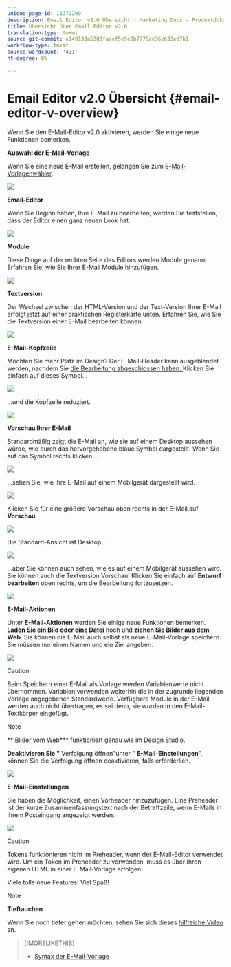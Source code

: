 ```yaml
---
unique-page-id: 11372299
description: Email Editor v2.0 Übersicht - Marketing Docs - Produktdokumentation
title: Übersicht über Email Editor v2.0
translation-type: tm+mt
source-git-commit: e149133a5383faaef5e9c9b7775ae36e633ed7b1
workflow-type: tm+mt
source-wordcount: '431'
ht-degree: 0%

---
```



# Email Editor v2.0 Übersicht {#email-editor-v-overview}

Wenn Sie den E-Mail-Editor v2.0 aktivieren, werden Sie einige neue Funktionen bemerken.

**Auswahl der E-Mail-Vorlage**

Wenn Sie eine neue E-Mail erstellen, gelangen Sie zum [E-Mail-Vorlagenwähler](email-template-picker-overview.md).

![](assets/starter-templates-1.png)

**Email-Editor**

Wenn Sie Beginn haben, Ihre E-Mail zu bearbeiten, werden Sie feststellen, dass der Editor einen ganz neuen Look hat.

![](assets/two-4.png)

**Module**

Diese Dinge auf der rechten Seite des Editors werden Module genannt. Erfahren Sie, wie Sie Ihrer E-Mail Module [hinzufügen.](add-modules-to-your-email.md)

![](assets/three-4.png)

**Textversion**

Der Wechsel zwischen der HTML-Version und der Text-Version Ihrer E-Mail erfolgt jetzt auf einer praktischen Registerkarte unten. Erfahren Sie, wie Sie die Textversion einer E-Mail bearbeiten können.[](../../../../product-docs/email-marketing/general/creating-an-email/edit-the-text-version-of-an-email.md)

![](assets/four-3.png)

**E-Mail-Kopfzeile**

Möchten Sie mehr Platz im Design? Der E-Mail-Header kann ausgeblendet werden, nachdem Sie [die Bearbeitung abgeschlossen haben. ](../../../../product-docs/email-marketing/general/creating-an-email/edit-your-email-header.md) Klicken Sie einfach auf dieses Symbol...

![](assets/five-4.png)

...und die Kopfzeile reduziert.

![](assets/six-3.png)

**Vorschau Ihrer E-Mail**

Standardmäßig zeigt die E-Mail an, wie sie auf einem Desktop aussehen würde, wie durch das hervorgehobene blaue Symbol dargestellt. Wenn Sie auf das Symbol rechts klicken...

![](assets/seven-3.png)

...sehen Sie, wie Ihre E-Mail auf einem Mobilgerät dargestellt wird.

![](assets/eight-3.png)

Klicken Sie für eine größere Vorschau oben rechts in der E-Mail auf **Vorschau**.

![](assets/preview1.png)

Die Standard-Ansicht ist Desktop...

![](assets/preview2.png)

...aber Sie können auch sehen, wie es auf einem Mobilgerät aussehen wird. Sie können auch die Textversion Vorschau! Klicken Sie einfach auf **Entwurf bearbeiten** oben rechts, um die Bearbeitung fortzusetzen.

[![](assets/preview3.png)](../../../../product-docs/demand-generation/images-and-files/grab-the-images-from-a-web-page.md)

**E-Mail-Aktionen**

Unter **E-Mail-Aktionen** werden Sie einige neue Funktionen bemerken. **Laden Sie ein Bild oder eine Datei** hoch und  **ziehen Sie Bilder aus dem Web**. Sie können die E-Mail auch selbst als neue E-Mail-Vorlage speichern. Sie müssen nur einen Namen und ein Ziel angeben.

![](assets/nine-3.png)

>[!CAUTION]
>
>Beim Speichern einer E-Mail als Vorlage werden Variablenwerte nicht übernommen. Variablen verwenden weiterhin die in der zugrunde liegenden Vorlage angegebenen Standardwerte. Verfügbare Module in der E-Mail werden auch nicht übertragen, es sei denn, sie wurden in den E-Mail-Textkörper eingefügt.

>[!NOTE]
>
>** [Bilder vom Web](../../../../product-docs/demand-generation/images-and-files/grab-the-images-from-a-web-page.md)*** funktioniert genau wie im Design Studio.

**Deaktivieren Sie &quot;** Verfolgung öffnen&quot;unter &quot; **E-Mail-Einstellungen**&quot;, können Sie die Verfolgung öffnen deaktivieren, falls erforderlich.

![](assets/thirteen-1.png)

**E-Mail-Einstellungen**

Sie haben die Möglichkeit, einen Vorheader hinzuzufügen. Eine Preheader ist der kurze Zusammenfassungstext nach der Betreffzeile, wenn E-Mails in Ihrem Posteingang angezeigt werden.

![](assets/edit-settings-preheader-2.png)

>[!CAUTION]
>
>Tokens funktionieren nicht im Preheader, wenn der E-Mail-Editor verwendet wird. Um ein Token im Preheader zu verwenden, muss es über Ihren eigenen HTML in einer E-Mail-Vorlage erfolgen.

Viele tolle neue Features! Viel Spaß!

>[!NOTE]
>
>**Tieftauchen**
>
>Wenn Sie noch tiefer gehen möchten, sehen Sie sich dieses [hilfreiche Video](https://nation.marketo.com/videos/1463) an.

>[!MORELIKETHIS]
>
>* [Syntax der E-Mail-Vorlage](email-template-syntax.md)

>



